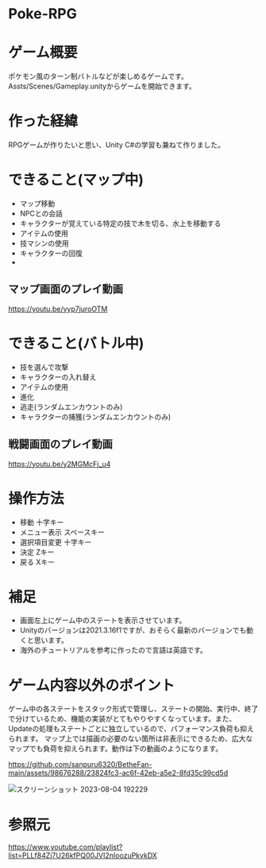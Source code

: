# Poke-RPG
# ゲーム概要
ポケモン風のターン制バトルなどが楽しめるゲームです。
Assts/Scenes/Gameplay.unityからゲームを開始できます。

# 作った経緯
RPGゲームが作りたいと思い、Unity C#の学習も兼ねて作りました。

# できること(マップ中)
* マップ移動
* NPCとの会話
* キャラクターが覚えている特定の技で木を切る、水上を移動する
* アイテムの使用
* 技マシンの使用
* キャラクターの回復
* 
## マップ画面のプレイ動画
https://youtu.be/vyp7juroOTM

# できること(バトル中)
* 技を選んで攻撃
* キャラクターの入れ替え
* アイテムの使用
* 進化
* 逃走(ランダムエンカウントのみ)
* キャラクターの捕獲(ランダムエンカウントのみ)

## 戦闘画面のプレイ動画
https://youtu.be/y2MGMcFj_u4

# 操作方法
* 移動
十字キー
* メニュー表示
スペースキー
* 選択項目変更
十字キー
* 決定
Zキー
* 戻る
Xキー

# 補足
* 画面左上にゲーム中のステートを表示させています。
* Unityのバージョンは2021.3.16f1ですが、おそらく最新のバージョンでも動くと思います。
* 海外のチュートリアルを参考に作ったので言語は英語です。

# ゲーム内容以外のポイント
ゲーム中の各ステートをスタック形式で管理し、ステートの開始、実行中、終了で分けているため、機能の実装がとてもやりやすくなっています。また、Updateの処理もステートごとに独立しているので、パフォーマンス負荷も抑えられます。
マップ上では描画の必要のない箇所は非表示にできるため、広大なマップでも負荷を抑えられます。動作は下の動画のようになります。

https://github.com/sanpuru6320/BetheFan-main/assets/98676288/23824fc3-ac6f-42eb-a5e2-8fd35c99cd5d


![スクリーンショット 2023-08-04 192229](https://github.com/sanpuru6320/BetheFan-main/assets/98676288/675e4dff-c74d-4c2b-af27-3fe78aed8358)



# 参照元
https://www.youtube.com/playlist?list=PLLf84Zj7U26kfPQ00JVI2nIoozuPkykDX

